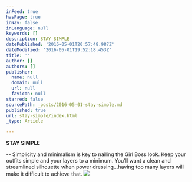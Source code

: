 ```yaml
---
inFeed: true
hasPage: true
inNav: false
inLanguage: null
keywords: []
description: STAY SIMPLE
datePublished: '2016-05-01T20:57:48.987Z'
dateModified: '2016-05-01T19:52:18.453Z'
title: ''
author: []
authors: []
publisher:
  name: null
  domain: null
  url: null
  favicon: null
starred: false
sourcePath: _posts/2016-05-01-stay-simple.md
published: true
url: stay-simple/index.html
_type: Article

---
```

**STAY SIMPLE**

-- Simplicity and minimalism is key to nailing the Girl Boss look. Keep your outfits simple and your layers to a minimum. You'll want a clean and streamlined silhouette when power dressing...having too many layers will make it difficult to achieve that.
![](https://the-grid-user-content.s3-us-west-2.amazonaws.com/d6fa5596-fb83-4f52-9b85-a8cf2beb1acb.jpg)